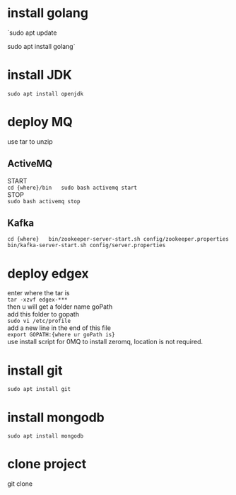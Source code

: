 # install golang
`sudo apt update

sudo apt install golang`
# install JDK
`sudo apt install openjdk`

# deploy MQ
use tar to unzip
## ActiveMQ
START  
`cd {where}/bin  
sudo bash activemq start`  
STOP  
`sudo bash activemq stop`  
## Kafka
`cd {where}  
bin/zookeeper-server-start.sh config/zookeeper.properties  
bin/kafka-server-start.sh config/server.properties`  

# deploy edgex
enter where the tar is   
`tar -xzvf edgex-***`  
then u will get a folder name goPath  
add this folder to gopath  
`sudo vi /etc/profile`  
add a new line in the end of this file  
`export GOPATH:{where ur goPath is}`  
use install script for 0MQ to install zeromq, location is not required.

# install git
`sudo apt install git`

# install mongodb
`sudo apt install mongodb`

# clone project
git clone

